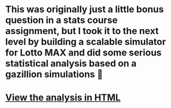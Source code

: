 # This was originally just a little bonus question in a stats course assignment, but I took it to the next level by building a scalable simulator for Lotto MAX and did some serious statistical analysis based on a gazillion simulations 💪

# [View the analysis in HTML](https://htmlpreview.github.io/?https://raw.githubusercontent.com/Python-Is-Long/Lotto-MAX-Simulator/main/Lotto%20Max%20Anlysis.html)
